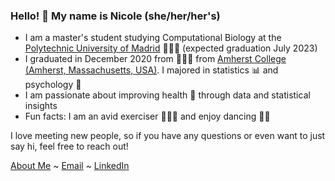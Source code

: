 ### Hello! 👋 My name is Nicole (she/her/her's)

- I am a master's student studying Computational Biology at the [Polytechnic University of Madrid](https://www.upm.es/internacional) 👩🏼‍💻 (expected graduation July 2023)
- I graduated in December 2020 from 👩🏼‍🎓 from [Amherst College (Amherst, Massachusetts, USA)](https://www.amherst.edu/about).  I majored in statistics 📊 and psychology 🧠 
- I am passionate about improving health 🏥 through data and statistical insights 
- Fun facts: I am an avid exerciser 🏃🏼‍♀️ and enjoy dancing 💃🏼

I love meeting new people, so if you have any questions or even want to just say hi, feel free to reach out! 

[About Me](https://nfrontero20.github.io/) ~ [Email](https://mail.google.com/mail/u/0/?fs=1&tf=cm&source=mailto&to=nicolefrontero@gmail.com) ~ [LinkedIn](https://www.linkedin.com/in/nicolefrontero/) 



